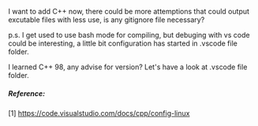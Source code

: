 I want to add C++ now, there could be more attemptions that could output excutable files with less use, is any gitignore file necessary?

p.s. I get used to use bash mode for compiling, but debuging with vs code could be interesting, a little bit configuration has started in .vscode file folder.

I learned C++ 98, any advise for version? Let's have a look at .vscode file folder.

##### Reference:

[1] https://code.visualstudio.com/docs/cpp/config-linux